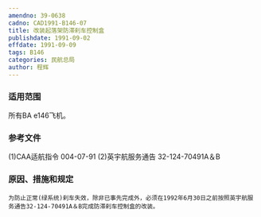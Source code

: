 ```yaml
---
amendno: 39-0638
cadno: CAD1991-B146-07
title: 改装起落架防滞刹车控制盒
publishdate: 1991-09-02
effdate: 1991-09-09
tags: B146
categories: 民航总局
author: 程辉
---
```


### 适用范围 
所有BA e146飞机。

<!--more-->
### 参考文件
(1)CAA适航指令 004-07-91 
    (2)英宇航服务通告 32-124-70491A＆B 

### 原因、措施和规定 
    为防止正常(绿系统)刹车失效，除非已事先完成外，必须在1992年6月30日之前按照英宇航服务通告32-124-70491A＆B完成防滞刹车控制盒的改装。
